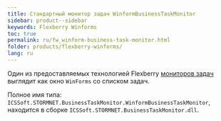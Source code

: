 ```yaml
---
title: Стандартный монитор задач WinformBusinessTaskMonitor
sidebar: product--sidebar
keywords: Flexberry Winforms
toc: true
permalink: ru/fw_winform-business-task-monitor.html
folder: products/flexberry-winforms/
lang: ru
---
```


Один из предоставляемых технологией Flexberry [мониторов задач](fo_business-task-monitor.html) выглядит как окно `WinForms` со списком задач.

Полное имя типа: `ICSSoft.STORMNET.BusinessTaskMonitor.WinformBusinessTaskMonitor`, находится в сборке `ICSSoft.STORMNET.BusinessTaskMonitor.dll`. 
 
